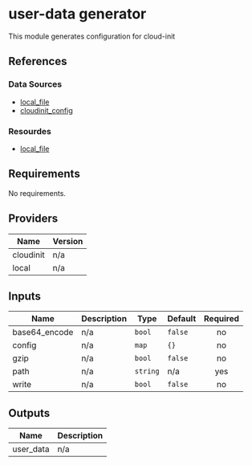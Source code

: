 # user-data generator

This module generates configuration for cloud-init

## References

### Data Sources

- [local\_file](https://registry.terraform.io/providers/hashicorp/local/latest/docs/data-sources/file )
- [cloudinit\_config](https://registry.terraform.io/providers/hashicorp/cloudinit/latest/docs/data-sources/cloudinit_config )

### Resourdes

- [local\_file](https://registry.terraform.io/providers/hashicorp/local/latest/docs/resources/file )

## Requirements

No requirements.

## Providers

| Name | Version |
|------|---------|
| cloudinit | n/a |
| local | n/a |

## Inputs

| Name | Description | Type | Default | Required |
|------|-------------|------|---------|:--------:|
| base64\_encode | n/a | `bool` | `false` | no |
| config | n/a | `map` | `{}` | no |
| gzip | n/a | `bool` | `false` | no |
| path | n/a | `string` | n/a | yes |
| write | n/a | `bool` | `false` | no |

## Outputs

| Name | Description |
|------|-------------|
| user\_data | n/a |
